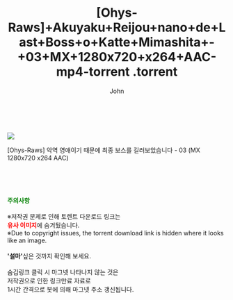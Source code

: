 ﻿---
layout: post
title:  "                   [Ohys-Raws]+Akuyaku+Reijou+nano+de+Last+Boss+o+Katte+Mimashita+-+03+MX+1280x720+x264+AAC-mp4-torrent                .torrent"
author: John
categories: [ 애니/만화 ]
tags: [  ]
image: https://torrentrj58.com/uploadfile/full/8a10bba8fc5161966b754f6c4855c6f5ab77c3d4.jpg 
description: "                   [Ohys-Raws]+Akuyaku+Reijou+nano+de+Last+Boss+o+Katte+Mimashita+-+03+MX+1280x720+x264+AAC-mp4-torrent                 torrent 정보 공유"
toc: true
toc_sticky: true
---

<br>
<p><img src="https://torrentrj58.com/uploadfile/full/8a10bba8fc5161966b754f6c4855c6f5ab77c3d4.jpg"/></p>
 [Ohys-Raws] 악역 영애이기 때문에 최종 보스를 길러보았습니다 - 03 (MX 1280x720 x264 AAC)  
    
<br><br><br>
<p data-ke-size="size16"><b><span style="color: green;">주의사항</span></b><br /><br />※저작권 문제로 인해 토렌트 다운로드 링크는<br /><b><span style="color: red;">유사 이미지</span></b>에 숨겨뒀습니다.<br />※Due to copyright issues, the torrent download link is hidden where it looks like an image.<br /><br /><b>'설마'</b>싶은 것까지 확인해 보세요.<br /><br />숨김링크 클릭 시 마그넷 나타나지 않는 것은<br />저작권으로 인한 링크만료 자료로<br />1시간 간격으로 봇에 의해 마그넷 주소 갱신됩니다.</p>
